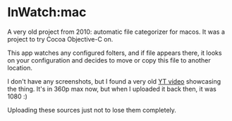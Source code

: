 # InWatch:mac
A very old project from 2010: automatic file categorizer for macos. It was a project to try Cocoa Objective-C on.

This app watches any configured folters, and if file appears there, it looks on your configuration and decides to move or copy this file to another location.

I don't have any screenshots, but I found a very old [YT video](https://www.youtube.com/watch?v=pfb3fSMT9Pg) showcasing the thing. It's in 360p max now, but when I uploaded it back then, it was 1080 :)

Uploading these sources just not to lose them completely.
